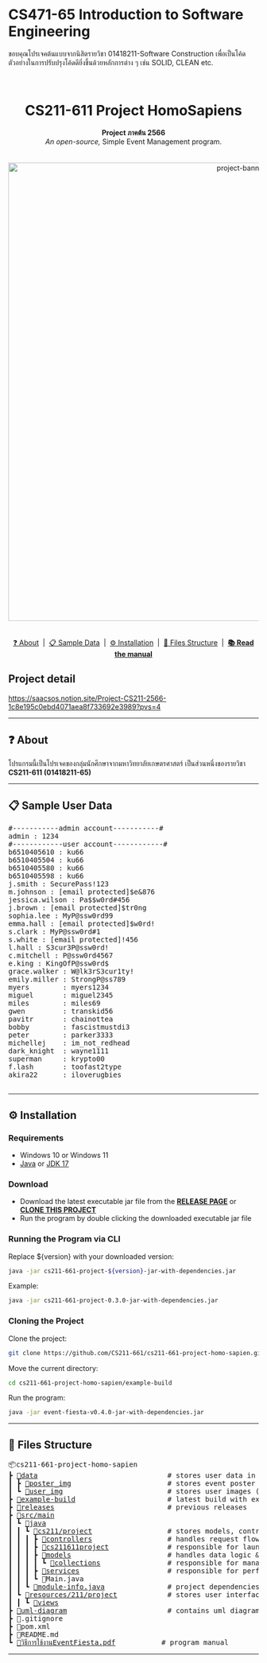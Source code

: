 # CS471-65 Introduction to Software Engineering

ขอบคุณโปรเจคต้นแบบจากนิสิตรายวิชา 01418211-Software Construction เพื่อเป็นโค้ดตัวอย่างในการปรับปรุงโค้ดดียิ่งขึ้นด้วยหลักการต่าง ๆ เช่น SOLID, CLEAN etc.

<br>

<h1 align="center">CS211-611 Project HomoSapiens</h1>
<p align="center">
    <b>Project ภาคต้น 2566</b> <br>
    <i>An open-source,</i> Simple Event Management program.<br>
    <br>
    <br><img width="922" alt="project-banner" src="https://github.com/n-thnptp/readmetest/assets/96496274/b2f63b36-deb9-46f7-b186-7cc9dafd97f8"><br>
    <br>
    <br>
    <a href="#-about">❓ About</a>‎ ‎ |‎ ‎ 
    <a href="#-sample-user-data">📋 Sample Data</a>‎ ‎ |‎ ‎ 
    <a href="#%EF%B8%8F-installation">⚙️ Installation</a>‎ ‎ |‎ ‎ 
    <a href="#-files-structure">📁 Files Structure</a>‎ ‎ |‎ ‎  
    <b><a href="https://github.com/CS211-661/cs211-661-project-homo-sapien/blob/main/วิธีการใช้งานEventFiesta.pdf">📚 Read the manual</a></b><br>
</p>

## Project detail
https://saacsos.notion.site/Project-CS211-2566-1c8e195c0ebd4071aea8f733692e3989?pvs=4

---

## ❓ About
โปรแกรมนี้เป็นโปรเจคของกลุ่มนักศึกษาจากมหาวิทยาลัยเกษตรศาสตร์ เป็นส่วนหนึ่งของรายวิชา <b>CS211-611 (01418211-65)</b>

---

## 📋 Sample User Data
<pre>
#-----------admin account-----------#
admin : 1234
#------------user account------------#
b6510405610 : ku66
b6510405504 : ku66
b6510405580 : ku66
b6510405598 : ku66
j.smith : SecurePass!123
m.johnson : [email protected]$e&876
jessica.wilson : Pa$$w0rd#456
j.brown : [email protected]$tr0ng
sophia.lee : MyP@ssw0rd99
emma.hall : [email protected]$w0rd!
s.clark : MyP@ssw0rd#1
s.white : [email protected]!456
l.hall : S3cur3P@ssw0rd!
c.mitchell : P@ssw0rd4567
e.king : KingOfP@ssw0rd$
grace.walker : W@lk3rS3cur1ty!
emily.miller : StrongP@ss789
myers        : myers1234
miguel       : miguel2345
miles        : miles69
gwen         : transkid56
pavitr       : chainottea
bobby        : fascistmustdi3
peter        : parker3333
michellej    : im_not_redhead
dark_knight  : wayne1111
superman     : krypto00
f.lash       : toofast2type
akira22      : iloverugbies

</pre>

---

## ⚙️ Installation
### Requirements
- Windows 10 or Windows 11
- <a href="https://www.java.com/en/">Java</a> or <a href="https://www.oracle.com/java/technologies/javase/jdk17-archive-downloads.html">JDK 17</a>

### Download
- Download the latest executable jar file from the <b><a href="https://github.com/CS211-661/cs211-661-project-homo-sapien/releases">RELEASE PAGE</a></b> or <b><a href="#cloning-the-project">CLONE THIS PROJECT</a></b>
- Run the program by double clicking the downloaded executable jar file

### Running the Program via CLI
Replace ${version} with your downloaded version:
```bash
java -jar cs211-661-project-${version}-jar-with-dependencies.jar
```
Example: 
```bash
java -jar cs211-661-project-0.3.0-jar-with-dependencies.jar
```

### Cloning the Project
Clone the project:
```bash
git clone https://github.com/CS211-661/cs211-661-project-homo-sapien.git
```

Move the current directory:
```bash
cd cs211-661-project-homo-sapien/example-build
```

Run the program:
```bash
java -jar event-fiesta-v0.4.0-jar-with-dependencies.jar
```

---

## 📁 Files Structure
<pre>
📦cs211-661-project-homo-sapien
┣ <a href="https://github.com/CS211-661/cs211-661-project-homo-sapien/tree/main/data">📂data</a>                               # stores user data in csv (eg. account data, events)
┃ ┣ <a href="https://github.com/CS211-661/cs211-661-project-homo-sapien/tree/main/data/poster_img">📂poster_img</a>                       # stores event poster images (*.png, *.jpg, *.jpeg)
┃ ┗ <a href="https://github.com/CS211-661/cs211-661-project-homo-sapien/tree/main/user_img">📂user_img</a>                         # stores user images (*.png, *.jpg, *.jpeg, *.gif)
┣ <a href="https://github.com/CS211-661/cs211-661-project-homo-sapien/tree/main/example-build">📂example-build</a>                      # latest build with example data
┣ <a href="https://github.com/CS211-661/cs211-661-project-homo-sapien/tree/main/releases">📂releases</a>                           # previous releases
┣ <a href="https://github.com/CS211-661/cs211-661-project-homo-sapien/tree/main/src/main">📂src/main</a>
┃ ┗ <a href="https://github.com/CS211-661/cs211-661-project-homo-sapien/tree/main/src/main/java">📂java</a>
┃ ┃ ┗ <a href="https://github.com/CS211-661/cs211-661-project-homo-sapien/tree/main/src/main/java/cs211/project">📂cs211/project</a>                  # stores models, controllers, services
┃ ┃ ┃ ┣ <a href="https://github.com/CS211-661/cs211-661-project-homo-sapien/tree/main/src/main/java/cs211/project/controllers">📂controllers</a>                  # handles request flow and render views
┃ ┃ ┃ ┣ <a href="https://github.com/CS211-661/cs211-661-project-homo-sapien/tree/main/src/main/java/cs211/project/cs211661project">📂cs211611project</a>              # responsible for launching the program & storing ui paths
┃ ┃ ┃ ┣ <a href="https://github.com/CS211-661/cs211-661-project-homo-sapien/tree/main/src/main/java/cs211/project/models">📂models</a>                       # handles data logic & interacts with data
┃ ┃ ┃ ┃ ┗ <a href="https://github.com/CS211-661/cs211-661-project-homo-sapien/tree/main/src/main/java/cs211/project/models/collections">📂collections</a>                # responsible for managing collections of each models' object
┃ ┃ ┃ ┣ <a href="https://github.com/CS211-661/cs211-661-project-homo-sapien/tree/main/src/main/java/cs211/project/services">📂services</a>                     # responsible for performing background tasks
┃ ┃ ┃ ┗ 📜Main.java
┃ ┃ ┗ <a href="https://github.com/CS211-661/cs211-661-project-homo-sapien/tree/main/src/main/java/module-info.java">📜module-info.java</a>               # project dependencies
┃ ┗ <a href="https://github.com/CS211-661/cs211-661-project-homo-sapien/tree/main/src/main/resources">📂resources/211/project</a>            # stores user interface files (eg. styling, scenes, components)
┃ ┃ ┗ <a href="https://github.com/CS211-661/cs211-661-project-homo-sapien/tree/main/src/main/resources/cs211/project/views">📂views</a>
┣ <a href="https://github.com/CS211-661/cs211-661-project-homo-sapien/tree/main/src/main/uml-diagram">📂uml-diagram</a>                        # contains uml diagram for controllers, models, and services
┣ 📜.gitignore
┣ 📜pom.xml
┣ 📜README.md
┗ <a href="https://github.com/CS211-661/cs211-661-project-homo-sapien/blob/main/วิธีการใช้งานEventFiesta.pdf">📜วิธีการใช้งานEventFiesta.pdf</a>           # program manual
</pre>

---